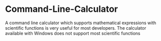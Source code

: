 # Command-Line-Calculator
A command line calculator which supports mathematical expressions with scientific functions is very useful for most developers. The calculator available with Windows does not support most scientific functions

